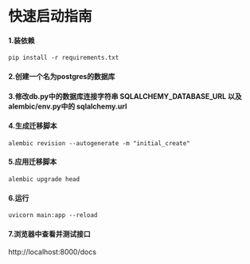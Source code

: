 # 快速启动指南

#### 1.装依赖
```
pip install -r requirements.txt
```

#### 2.创建一个名为postgres的数据库

#### 3.修改db.py中的数据库连接字符串 SQLALCHEMY_DATABASE_URL 以及 alembic/env.py中的 sqlalchemy.url

#### 4.生成迁移脚本
```
alembic revision --autogenerate -m "initial_create" 
```

#### 5.应用迁移脚本
```
alembic upgrade head
```

#### 6.运行
```
uvicorn main:app --reload
```

#### 7.浏览器中查看并测试接口
http://localhost:8000/docs
